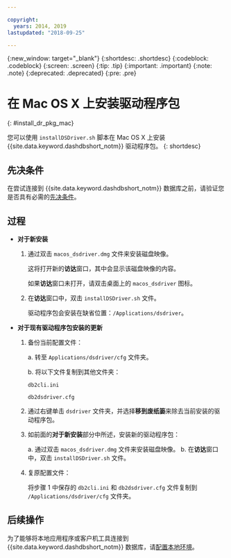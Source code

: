 ```yaml
---

copyright:
  years: 2014, 2019
lastupdated: "2018-09-25"

---
```


<!-- Attribute definitions --> 
{:new_window: target="_blank"}
{:shortdesc: .shortdesc}
{:codeblock: .codeblock}
{:screen: .screen}
{:tip: .tip}
{:important: .important}
{:note: .note}
{:deprecated: .deprecated}
{:pre: .pre}

# 在 Mac OS X 上安装驱动程序包
{: #install_dr_pkg_mac}

您可以使用 `installDSDriver.sh` 脚本在 Mac OS X 上安装 {{site.data.keyword.dashdbshort_notm}} 驱动程序包。
{: shortdesc}

## 先决条件

在尝试连接到 {{site.data.keyword.dashdbshort_notm}} 数据库之前，请验证您是否具有必需的[先决条件](connecting.html#prereqs)。

<!-- Download the Db2 driver package for your operating system from the web console and install it. -->

## 过程

- **对于新安装**

  1. 通过双击 `macos_dsdriver.dmg` 文件来安装磁盘映像。
   
     这将打开新的**访达**窗口，其中会显示该磁盘映像的内容。

     如果**访达**窗口未打开，请双击桌面上的 `macos_dsdriver` 图标。
  2. 在**访达**窗口中，双击 `installDSDriver.sh` 文件。

     驱动程序包会安装在缺省位置：`/Applications/dsdriver`。

- **对于现有驱动程序包安装的更新**

  1. 备份当前配置文件：

     a. 转至 `Applications/dsdriver/cfg` 文件夹。

     b. 将以下文件复制到其他文件夹： 
    
        `db2cli.ini`

        `db2dsdriver.cfg`
  2. 通过右键单击 `dsdriver` 文件夹，并选择**移到废纸篓**来除去当前安装的驱动程序包。
  3. 如前面的**对于新安装**部分中所述，安装新的驱动程序包：
     
     a. 通过双击 `macos_dsdriver.dmg` 文件来安装磁盘映像。
     b. 在**访达**窗口中，双击 `installDSDriver.sh` 文件。
  4. 复原配置文件：

     将步骤 1 中保存的 `db2cli.ini` 和 `db2dsdriver.cfg` 文件复制到 `/Applications/dsdriver/cfg` 文件夹。

## 后续操作

为了能够将本地应用程序或客户机工具连接到 {{site.data.keyword.dashdbshort_notm}} 数据库，请[配置本地环境](driver_pkg_cfg.html)。
